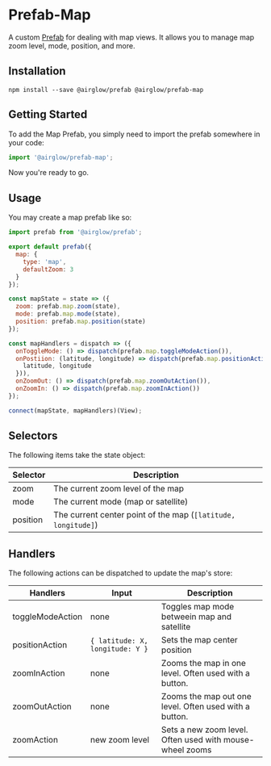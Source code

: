 # Prefab-Map

A custom [Prefab](../packages/prefab) for dealing with map views. It allows you to manage map zoom level, mode, position, and more.

## Installation

```
npm install --save @airglow/prefab @airglow/prefab-map
```

## Getting Started

To add the Map Prefab, you simply need to import the prefab somewhere in your code:

```js
import '@airglow/prefab-map';
```

Now you're ready to go.

## Usage

You may create a map prefab like so:

```js
import prefab from '@airglow/prefab';

export default prefab({
  map: {
    type: 'map',
    defaultZoom: 3
  }
});

const mapState = state => ({
  zoom: prefab.map.zoom(state),
  mode: prefab.map.mode(state),
  position: prefab.map.position(state)
});

const mapHandlers = dispatch => ({
  onToggleMode: () => dispatch(prefab.map.toggleModeAction()),
  onPostiion: (latitude, longitude) => dispatch(prefab.map.positionAction({
    latitude, longitude
  })),
  onZoomOut: () => dispatch(prefab.map.zoomOutAction()),
  onZoomIn: () => dispatch(prefab.map.zoomInAction())
});

connect(mapState, mapHandlers)(View);
```

## Selectors

The following items take the state object:

| Selector | Description |
| -------- | ----------- |
| zoom | The current zoom level of the map
| mode | The current mode (map or satellite)
| position | The current center point of the map (`[latitude, longitude]`)


## Handlers

The following actions can be dispatched to update the map's store:

| Handlers | Input | Description |
| -------- | ----- | ----------- |
| toggleModeAction | none | Toggles map mode betweein map and satellite
| positionAction | `{ latitude: X, longitude: Y }` | Sets the map center position
| zoomInAction | none | Zooms the map in one level. Often used with a button.
| zoomOutAction | none | Zooms the map out one level. Often used with a button.
| zoomAction | new zoom level | Sets a new zoom level. Often used with mouse-wheel zooms
